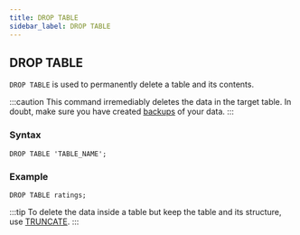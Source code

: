 ```yaml
---
title: DROP TABLE
sidebar_label: DROP TABLE
---
```


## DROP TABLE

`DROP TABLE` is used to permanently delete a table and its contents.

:::caution
This command irremediably deletes the data in the target table. In
doubt, make sure you have created [backups](reference/backup.md) of your data.
:::

### Syntax

```questdb-sql
DROP TABLE 'TABLE_NAME';
```

### Example

```questdb-sql
DROP TABLE ratings;
```

:::tip
To delete the data inside a table but keep the table and its structure,
use [TRUNCATE](reference/truncate.md).
:::
